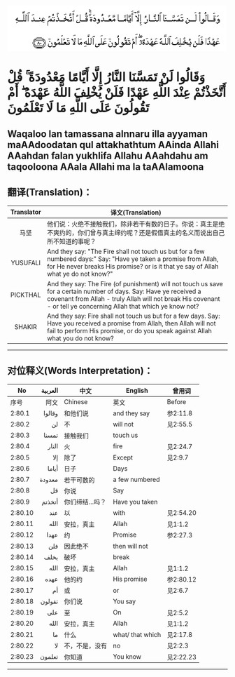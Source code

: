 ![002:080](images/002_080.gif)

#  وَقَالُوا لَنْ تَمَسَّنَا النَّارُ إِلَّا أَيَّامًا مَعْدُودَةً ۚ قُلْ أَتَّخَذْتُمْ عِنْدَ اللَّهِ عَهْدًا فَلَنْ يُخْلِفَ اللَّهُ عَهْدَهُ ۖ أَمْ تَقُولُونَ عَلَى اللَّهِ مَا لَا تَعْلَمُونَ 

## Waqaloo lan tamassana alnnaru illa ayyaman maAAdoodatan qul attakhathtum AAinda Allahi AAahdan falan yukhlifa Allahu AAahdahu am taqooloona AAala Allahi ma la taAAlamoona

## 翻译(Translation)：

| Translator | 译文(Translation)                                            |
|:----------:| ------------------------------------------------------------ |
| 马坚       | 他们说：火绝不接触我们，除非若干有数的日子。你说：真主是绝不爽约的，你们曾与真主缔约呢？还是假借真主的名义而说出自己所不知道的事呢？ |
| YUSUFALI   | And they say: "The Fire shall not touch us but for a few numbered days:" Say: "Have ye taken a promise from Allah, for He never breaks His promise? or is it that ye say of Allah what ye do not know?" |
| PICKTHAL   | And they say: The Fire (of punishment) will not touch us save for a certain number of days. Say: Have ye received a covenant from Allah - truly Allah will not break His covenant - or tell ye concerning Allah that which ye know not? |
| SHAKIR     | And they say: Fire shall not touch us but for a few days. Say: Have you received a promise from Allah, then Allah will not fail to perform His promise, or do you speak against Allah what you do not know? |

---

## 对位释义(Words Interpretation)：

| No      | العربية | 中文           | English          | 曾用词    |
| ------- | -------:| -------------- | ---------------- | --------- |
| 序号    | 阿文    | Chinese        | 英文             | Before    |
| 2:80.1  | وقالوا  | 和他们说       | and they say     | 参2:11.8  |
| 2:80.2  | لن      | 不             | will not         | 见2:55.5  |
| 2:80.3  | تمسنا   | 接触我们       | touch us         |           |
| 2:80.4  | النار   | 火             | fire             | 见2:24.7  |
| 2:80.5  | إلا     | 除了           | Except           | 见2:9.7   |
| 2:80.6  | أياما   | 日子           | Days             |           |
| 2:80.7  | معدودة  | 若干可数的     | a few numbered   |           |
| 2:80.8  | قل      | 你说           | Say              |           |
| 2:80.9  | أتخذتم  | 你们缔结…吗？  | Have you taken   |           |
| 2:80.10 | عند     | 以             | with             | 见2:54.20 |
| 2:80.11 | الله    | 安拉，真主     | Allah            | 见1:1.2   |
| 2:80.12 | عهدا    | 约             | Promise          | 参2:27.3  |
| 2:80.13 | فلن     | 因此绝不       | then will not    |           |
| 2:80.14 | يخلف    | 破坏           | break            |           |
| 2:80.15 | الله    | 安拉，真主     | Allah            | 见1:1.2   |
| 2:80.16 | عهده    | 他的约         | His promise      | 参2:80.12 |
| 2:80.17 | أم      | 或             | or               | 见2:6.7   |
| 2:80.18 | تقولون  | 你们说         | You say          |           |
| 2:80.19 | على     | 至             | On               | 见2:5.2   |
| 2:80.20 | الله    | 安拉，真主     | Allah            | 见1:1.2   |
| 2:80.21 | ما      | 什么           | what/ that which | 见2:17.8  |
| 2:80.22 | لا      | 不，不是，没有 | no               | 见2:2.3   |
| 2:80.23 | تعلمون  | 你知道         | You know         | 见2:22.23 |

---
